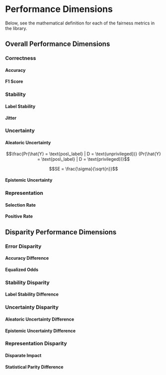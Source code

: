 # Performance Dimensions

Below, see the mathematical definition for each of the fairness metrics in the library.

## Overall Performance Dimensions

### Correctness

#### Accuracy

#### F1 Score


### Stability

#### Label Stability

#### Jitter


### Uncertainty

#### Aleatoric Uncertainty

```math
\frac{Pr(\hat{Y} = \text{pos\_label} | D = \text{unprivileged})}
{Pr(\hat{Y} = \text{pos\_label} | D = \text{privileged})}
```

```math
SE = \frac{\sigma}{\sqrt{n}}
```

#### Epistemic Uncertainty


### Representation

#### Selection Rate

#### Positive Rate


## Disparity Performance Dimensions

### Error Disparity

#### Accuracy Difference

#### Equalized Odds


### Stability Disparity

#### Label Stability Difference


### Uncertainty Disparity

#### Aleatoric Uncertainty Difference

#### Epistemic Uncertainty Difference


### Representation Disparity

#### Disparate Impact

#### Statistical Parity Difference
